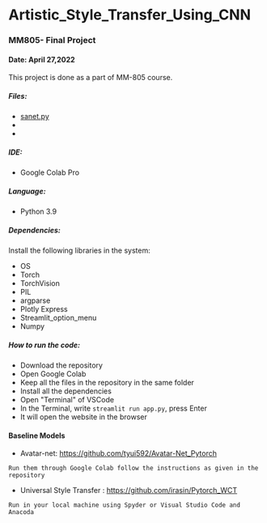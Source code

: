 # Artistic_Style_Transfer_Using_CNN
### MM805- Final Project
#### Date: April 27,2022

This project is done as a part of MM-805 course.

##### Files:
* [sanet.py](https://github.com/SabrinaNasrin/Artistic_Style_Transfer_Using_CNN/blob/main/sanet.py)
* 
*

##### IDE:
* Google Colab Pro

##### Language:
* Python 3.9

##### Dependencies:
Install the following libraries in the system:
* OS
* Torch
* TorchVision
* PIL
* argparse
* Plotly Express
* Streamlit_option_menu
* Numpy


##### How to run the code:
* Download the repository
* Open Google Colab
* Keep all the files in the repository in the same folder
* Install all the dependencies
* Open "Terminal" of VSCode
* In the Terminal, write `streamlit run app.py`, press Enter
* It will open the website in the browser

#### Baseline Models
* Avatar-net: https://github.com/tyui592/Avatar-Net_Pytorch
```
Run them through Google Colab follow the instructions as given in the repository
```
* Universal Style Transfer : https://github.com/irasin/Pytorch_WCT 
```
Run in your local machine using Spyder or Visual Studio Code and Anacoda
```

